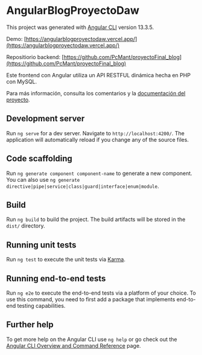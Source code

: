 # AngularBlogProyectoDaw

This project was generated with [Angular CLI](https://github.com/angular/angular-cli) version 13.3.5.

Demo: [https://angularblogproyectodaw.vercel.app/](https://angularblogproyectodaw.vercel.app/)

Repositiorio backend: [https://github.com/PcMant/proyectoFinal_blog](https://github.com/PcMant/proyectoFinal_blog)

Este frontend con Angular utiliza un API RESTFUL dinámica hecha en PHP con MySQL.

Para más información, consulta los comentarios y la [documentación del proyecto]().
## Development server

Run `ng serve` for a dev server. Navigate to `http://localhost:4200/`. The application will automatically reload if you change any of the source files.

## Code scaffolding

Run `ng generate component component-name` to generate a new component. You can also use `ng generate directive|pipe|service|class|guard|interface|enum|module`.

## Build

Run `ng build` to build the project. The build artifacts will be stored in the `dist/` directory.

## Running unit tests

Run `ng test` to execute the unit tests via [Karma](https://karma-runner.github.io).

## Running end-to-end tests

Run `ng e2e` to execute the end-to-end tests via a platform of your choice. To use this command, you need to first add a package that implements end-to-end testing capabilities.

## Further help

To get more help on the Angular CLI use `ng help` or go check out the [Angular CLI Overview and Command Reference](https://angular.io/cli) page.
